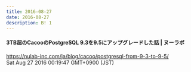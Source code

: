 ```yaml
---
title: 2016-08-27
date: 2016-08-27
description: B! 1
---
```


#### 3TB超のCacooのPostgreSQL 9.3を9.5にアップグレードした話 | ヌーラボ
https://nulab-inc.com/ja/blog/cacoo/postgresql-from-9-3-to-9-5/<br>
Sat Aug 27 2016 00:19:47 GMT+0900 (JST)<br>


